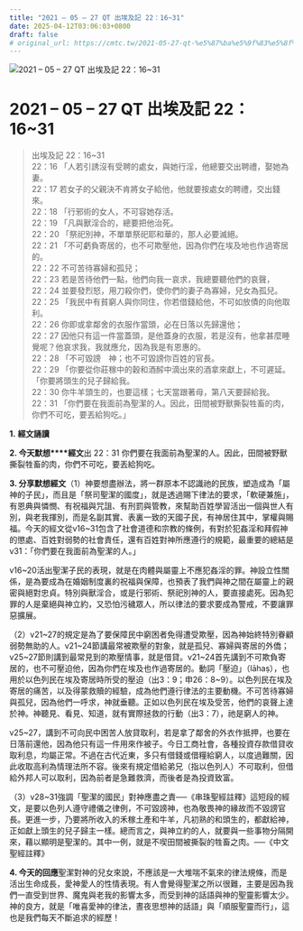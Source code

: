```yaml
---
title: "2021 – 05 – 27 QT 出埃及記 22：16~31"
date: 2025-04-12T03:06:03+0800
draft: false
# original_url: https://cmtc.tw/2021-05-27-qt-%e5%87%ba%e5%9f%83%e5%8f%8a%e8%a8%98-22%ef%bc%9a1631
---
```


![2021 – 05 – 27 QT 出埃及記 22：16\~31](/images/qt.jpg   "2021 – 05 – 27 QT 出埃及記 22：16\~31")

# 2021 – 05 – 27 QT 出埃及記 22：16\~31

> 出埃及記 22：16\~31  
> 22：16 「人若引誘沒有受聘的處女，與她行淫，他總要交出聘禮，娶她為妻。  
> 22：17 若女子的父親決不肯將女子給他，他就要按處女的聘禮，交出錢來。  
> 22：18 「行邪術的女人，不可容她存活。  
> 22：19 「凡與獸淫合的，總要把他治死。  
> 22：20 「祭祀別神，不單單祭祀耶和華的，那人必要滅絕。  
> 22：21 「不可虧負寄居的，也不可欺壓他，因為你們在埃及地也作過寄居的。  
> 22：22 不可苦待寡婦和孤兒；  
> 22：23 若是苦待他們一點，他們向我一哀求，我總要聽他們的哀聲，  
> 22：24 並要發烈怒，用刀殺你們，使你們的妻子為寡婦，兒女為孤兒。  
> 22：25 「我民中有貧窮人與你同住，你若借錢給他，不可如放債的向他取利。  
> 22：26 你即或拿鄰舍的衣服作當頭，必在日落以先歸還他；  
> 22：27 因他只有這一件當蓋頭，是他蓋身的衣服，若是沒有，他拿甚麼睡覺呢？他哀求我，我就應允，因為我是有恩惠的。  
> 22：28 「不可毀謗　神；也不可毀謗你百姓的官長。  
> 22：29 「你要從你莊稼中的穀和酒醡中滴出來的酒拿來獻上，不可遲延。「你要將頭生的兒子歸給我。  
> 22：30 你牛羊頭生的，也要這樣；七天當跟著母，第八天要歸給我。  
> 22：31 「你們要在我面前為聖潔的人。因此，田間被野獸撕裂牲畜的肉，你們不可吃，要丟給狗吃。」

**1.** **經文誦讀**

**2. 今天默想****經文**出 22：31 你們要在我面前為聖潔的人。因此，田間被野獸撕裂牲畜的肉，你們不可吃，要丟給狗吃。

**3. 分享默想經文**（1）神要想盡辦法，將一群原本不認識祂的民族，塑造成為「屬神的子民」，而且是「祭司聖潔的國度」，就是透過賜下律法的要求，「軟硬兼施」，有恩典與憐憫、有祝福與咒詛、有刑罰與管教，來幫助百姓學習活出一個與世人有別，與老我揮別，而是名副其實、表裏一致的天國子民，有神居住其中，掌權與賜福。今天的經文從v16\~31包含了社會道德和宗教的條例，有對於犯姦淫和拜假神的懲處、百姓對弱勢的社會責任，還有百姓對神所應遵行的規範，最重要的總結是v31：「你們要在我面前為聖潔的人。」

v16\~20活出聖潔子民的表現，就是在肉體與屬靈上不應犯姦淫的罪。神設立性關係，是為要成為在婚姻制度裏的祝福與保障，也預表了我們與神之間在屬靈上的親密與絕對忠貞。特別與獸淫合，或是行邪術、祭祀別神的人，要直接處死。因為犯罪的人是棄絕與神立約，又恐怕污穢眾人，所以律法的要求要成為警戒，不要讓罪惡擴展。

（2）v21\~27的規定是為了要保障民中窮困者免得遭受欺壓，因為神始終特別眷顧弱勢無助的人。v21\~24節講最常被欺壓的對象，就是孤兒、寡婦與寄居的外僑；v25\~27節則講到最常見到的欺壓情事，就是借貸。v21\~24首先講到不可欺負寄居的，也不可壓迫他，因為你們在埃及也作過寄居的。動詞「壓迫」（lāhaṣ），也用於以色列民在埃及寄居時所受的壓迫（出3：9；申26：8\~9）。以色列民在埃及寄居的痛苦，以及得蒙救贖的經驗，成為他們遵行律法的主要動機。不可苦待寡婦與孤兒，因為他們一呼求，神就垂聽。正如以色列民在埃及受苦，他們的哀聲上達於神。神聽見、看見、知道，就有實際拯救的行動（出3：7），祂是窮人的神。

v25\~27，講到不可向民中困苦人放貸取利，若是拿了鄰舍的外衣作抵押，也要在日落前還他，因為他只有這一件用來作被子。今日工商社會，各種投資存款借貸收取利息，均屬正常。不過在古代近東，多只有借錢或借糧給窮人，以度過難關，因此收取高利為情理法所不容。後來有規定借給弟兄（指以色列人）不可取利，但借給外邦人可以取利，因為前者是急難救濟，而後者是為投資致富。

（3）v28\~31強調「聖潔的國民」對神應盡之責──《串珠聖經註釋》這短段的經文，是要以色列人遵守禮儀之律例，不可毀謗神，也為敬畏神的緣故而不毀謗官長。更進一步，乃要將所收入的禾稼土產和牛羊，凡初熟的和頭生的，都獻給神，正如獻上頭生的兒子歸主一樣。總而言之，與神立約的人，就要與一些事物分隔開來，藉以顯明是聖潔的。其中一例，就是不喫田間被撕裂的牲畜之肉。──《中文聖經註釋》

**4. 今天的回應**聖潔對神的兒女來說，不應該是一大堆喘不氣來的律法規條，而是活出生命成長，愛神愛人的性情表現。有人會覺得聖潔之所以很難，主要是因為我們一直受到世界、魔鬼與老我的影響太多，而受到神的話語與神的聖靈影響太少。神的良方，就是「唯喜愛神的律法，晝夜思想神的話語」與「順服聖靈而行」，這也是我們每天不斷追求的經歷！